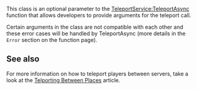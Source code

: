 This class is an optional parameter to the [TeleportService:TeleportAsync](https://developer.roblox.com/en-us/api-reference/function/TeleportService/TeleportAsync) function that allows developers to provide arguments for the teleport call.

Certain arguments in the class are not compatible with each other and these error cases will be handled by TeleportAsync (more details in the `Error` section on the function page).

See also
--------

For more information on how to teleport players between servers, take a look at the [Telporting Between Places](../../../articles/Teleporting-Between-Places) article.